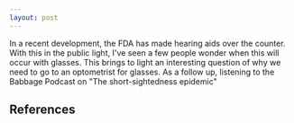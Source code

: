 ```yaml
---
layout: post
---
```


In a recent development, the FDA has made hearing aids over the counter. With this in the public light, I've seen a few people wonder when this will occur with glasses. This brings to light an interesting question of why we need to go to an optometrist for glasses. As a follow up, listening to the Babbage Podcast on "The short-sightedness epidemic" 


## References
